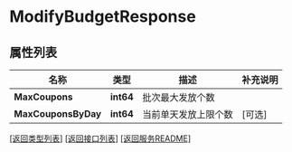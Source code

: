# ModifyBudgetResponse

## 属性列表

名称 | 类型 | 描述 | 补充说明
------------ | ------------- | ------------- | -------------
**MaxCoupons** | **int64** | 批次最大发放个数 | 
**MaxCouponsByDay** | **int64** | 当前单天发放上限个数 | [可选] 

[\[返回类型列表\]](README.md#类型列表)
[\[返回接口列表\]](README.md#接口列表)
[\[返回服务README\]](README.md)


